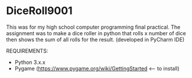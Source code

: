 # DiceRoll9001
This was for my high school computer programming final practical. The assignment was to make a dice roller in python that rolls x number of dice then shows the sum of all rolls for the result. (developed in PyCharm IDE)

REQUIREMENTS:
 - Python 3.x.x
 - Pygame (https://www.pygame.org/wiki/GettingStarted <-- to install)
